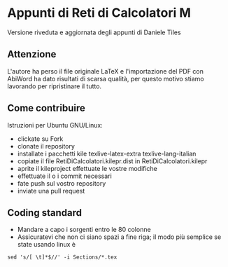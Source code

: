 Appunti di Reti di Calcolatori M
================================

Versione riveduta e aggiornata degli appunti di Daniele Tiles

Attenzione
----------

L'autore ha perso il file originale LaTeX e l'importazione del PDF con AbiWord
ha dato risultati di scarsa qualità, per questo motivo stiamo lavorando per
ripristinare il tutto.

Come contribuire
----------------

Istruzioni per Ubuntu GNU/Linux:
* clickate su Fork
* clonate il repository
* installate i pacchetti kile texlive-latex-extra texlive-lang-italian
* copiate il file RetiDiCalcolatori.kilepr.dist in RetiDiCalcolatori.kilepr
* aprite il kileproject effettuate le vostre modifiche
* effettuate il o i commit necessari
* fate push sul vostro repository
* inviate una pull request

Coding standard
----------------
* Mandare a capo i sorgenti entro le 80 colonne
* Assicuratevi che non ci siano spazi a fine riga; il modo più semplice se
state usando linux è

```
sed 's/[ \t]*$//' -i Sections/*.tex
```

